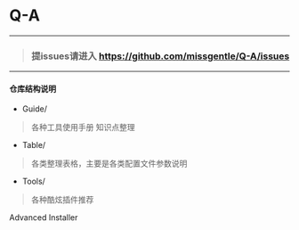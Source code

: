 # Q-A

------------------------

> ### **提issues请进入  https://github.com/missgentle/Q-A/issues**

------------------------

#### 仓库结构说明

* Guide/
> 各种工具使用手册
> 知识点整理

* Table/
> 各类整理表格，主要是各类配置文件参数说明

* Tools/
> 各种酷炫插件推荐


Advanced Installer 
